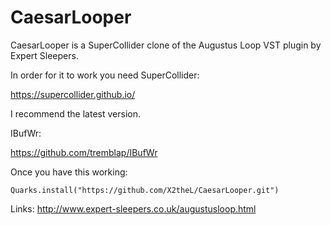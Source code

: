 # CaesarLooper

CaesarLooper is a SuperCollider clone of the Augustus Loop VST plugin by Expert Sleepers.

In order for it to work you need SuperCollider:

https://supercollider.github.io/

I recommend the latest version.

IBufWr:

https://github.com/tremblap/IBufWr

Once you have this working:

```
Quarks.install("https://github.com/X2theL/CaesarLooper.git")
```

Links:
http://www.expert-sleepers.co.uk/augustusloop.html
